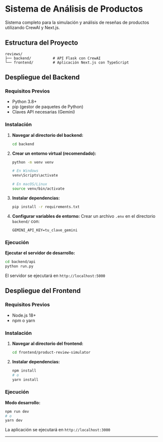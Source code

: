 # Sistema de Análisis de Productos

Sistema completo para la simulación y análisis de reseñas de productos utilizando CrewAI y Next.js.

## Estructura del Proyecto

```
reviews/
├── backend/          # API Flask con CrewAI
└── frontend/         # Aplicación Next.js con TypeScript
```

## Despliegue del Backend

### Requisitos Previos
- Python 3.8+
- pip (gestor de paquetes de Python)
- Claves API necesarias (Gemini)

### Instalación

1. **Navegar al directorio del backend:**
   ```bash
   cd backend
   ```

2. **Crear un entorno virtual (recomendado):**
   ```bash
   python -m venv venv
   
   # En Windows
   venv\Scripts\activate
   
   # En macOS/Linux
   source venv/bin/activate
   ```

3. **Instalar dependencias:**
   ```bash
   pip install -r requirements.txt
   ```

4. **Configurar variables de entorno:**
   Crear un archivo `.env` en el directorio `backend/` con:
   ```env
   GEMINI_API_KEY=tu_clave_gemini
   ```

### Ejecución

**Ejecutar el servidor de desarrollo:**
```bash
cd backend/api
python run.py
```

El servidor se ejecutará en `http://localhost:5000`


## Despliegue del Frontend

### Requisitos Previos
- Node.js 18+
- npm o yarn

### Instalación

1. **Navegar al directorio del frontend:**
   ```bash
   cd frontend/product-review-simulator
   ```

2. **Instalar dependencias:**
   ```bash
   npm install
   # o
   yarn install
   ```
### Ejecución

**Modo desarrollo:**
```bash
npm run dev
# o
yarn dev
```



La aplicación se ejecutará en `http://localhost:3000`

---

